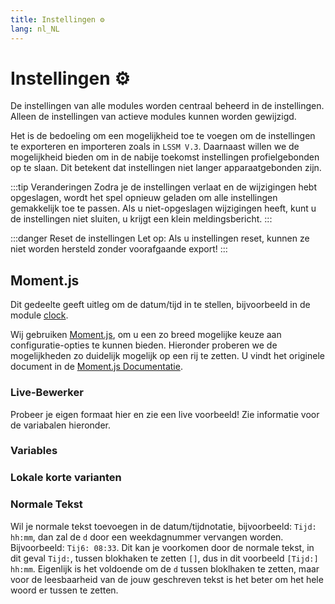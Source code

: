```yaml
---
title: Instellingen ⚙️
lang: nl_NL
---
```


# Instellingen ⚙️

De instellingen van alle modules worden centraal beheerd in de instellingen. Alleen de instellingen van actieve modules kunnen worden gewijzigd.

Het is de bedoeling om een mogelijkheid toe te voegen om de instellingen te exporteren en importeren zoals in `LSSM V.3`.
Daarnaast willen we de mogelijkheid bieden om in de nabije toekomst instellingen profielgebonden op te slaan. Dit betekent dat instellingen niet langer apparaatgebonden zijn.

:::tip Veranderingen
Zodra je de instellingen verlaat en de wijzigingen hebt opgeslagen, wordt het spel opnieuw geladen om alle instellingen gemakkelijk toe te passen.
Als u niet-opgeslagen wijzigingen heeft, kunt u de instellingen niet sluiten, u krijgt een klein meldingsbericht.
:::

:::danger Reset de instellingen
Let op: Als u instellingen reset, kunnen ze niet worden hersteld zonder voorafgaande export!
:::


## Moment.js
Dit gedeelte geeft uitleg om de datum/tijd in te stellen, bijvoorbeeld in de module [clock](modules/clock.md).

Wij gebruiken [Moment.js](https://momentjs.com/), om u een zo breed mogelijke keuze aan configuratie-opties te kunnen bieden.
Hieronder proberen we de mogelijkheden zo duidelijk mogelijk op een rij te zetten. U vindt het originele document in de [Moment.js Documentatie](https://momentjscom.readthedocs.io/en/latest/moment/04-displaying/01-format/).

### Live-Bewerker
Probeer je eigen formaat hier en zie een live voorbeeld! Zie informatie voor de variabalen hieronder.

<momentjs-preview/>

### Variables
<momentjs-variables/>

### Lokale korte varianten
<momentjs-shorts/>

### Normale Tekst
Wil je normale tekst toevoegen in de datum/tijdnotatie, bijvoorbeeld: `Tijd: hh:mm`, dan zal de `d` door een weekdagnummer vervangen worden. Bijvoorbeeld: `Tij6: 08:33`.
Dit kan je voorkomen door de normale tekst, in dit geval `Tijd:`, tussen blokhaken te zetten `[]`, dus in dit voorbeeld `[Tijd:] hh:mm`.
Eigenlijk is het voldoende om de `d` tussen bloklhaken te zetten, maar voor de leesbaarheid van de jouw geschreven tekst is het beter om het hele woord er tussen te zetten.

<!-- ==START_FOOTER== Do NOT edit anything below this line! Any edits will be removed as content is auto generated! -->
[lssm.status]: https://status.lss-manager.de/
[lssm.discord]: https://discord.gg/RcTNjpB
[lssm.userscript]: https://v4.lss-manager.de/lssm-v4.user.js
[lssm.donations]: https://donate.lss-manager.de/
[docs]: https://docs.lss-manager.de/
[docs.home]: /nl_NL/
[docs.apps]: /nl_NL/apps.md
[docs.appstore]: /nl_NL/appstore.md
[docs.bugs]: /nl_NL/bugs.md
[docs.error_report]: /nl_NL/error_report.md
[docs.faq]: /nl_NL/faq.md
[docs.metadata]: /nl_NL/metadata.md
[docs.other]: /nl_NL/other.md
[docs.settings]: /nl_NL/settings.md
[docs.suggestions]: /nl_NL/suggestions.md
[docs.support]: /nl_NL/support.md
[games.self]: https://meldkamerspel.com
[tampermonkey]: https://tampermonkey.net/
[github]: https://github.com/LSS-Manager/LSSM-V.4
[github.issues]: https://github.com/LSS-Manager/LSSM-V.4/issues
[github.issues.open]: https://github.com/LSS-Manager/LSSM-V.4/issues?q=is%3Aissue+is%3Aopen+label%3Abug